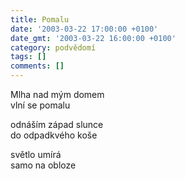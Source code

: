 ```yaml
---
title: Pomalu
date: '2003-03-22 17:00:00 +0100'
date_gmt: '2003-03-22 16:00:00 +0100'
category: podvědomí
tags: []
comments: []
---
```


<p>Mlha nad mým domem<br>vlní se pomalu</p>
<p>odnáším západ slunce<br>do odpadkvého koše</p>
<p>světlo umírá<br>samo na obloze</p>

